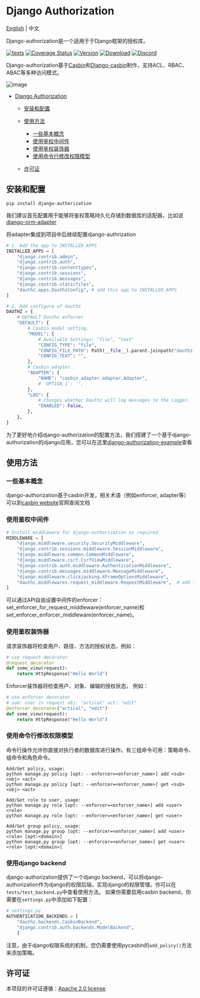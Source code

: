 # Django Authorization

[English](README.md) | 中文



Django-authorization是一个适用于于Django框架的授权库。

[![tests](https://github.com/pycasbin/django-authorization/actions/workflows/release.yml/badge.svg)](https://github.com/pycasbin/django-authorization/actions/workflows/release.yml) [![Coverage Status](https://coveralls.io/repos/github/pycasbin/django-authorization/badge.svg)](https://coveralls.io/github/pycasbin/django-authorization) [![Version](https://img.shields.io/pypi/v/django-authorization.svg)](https://pypi.org/project/django-authorization/) [![Download](https://img.shields.io/pypi/dm/django-authorization.svg)](https://pypi.org/project/django-authorization/) [![Discord](https://img.shields.io/discord/1022748306096537660?logo=discord&label=discord&color=5865F2)](https://discord.gg/S5UjpzGZjN)

Django-authorization基于[Casbin](https://github.com/casbin/pycasbin)和[Django-casbin](https://github.com/pycasbin/django-casbin)制作，支持ACL、RBAC、ABAC等多种访问模式。

![image](https://user-images.githubusercontent.com/75596353/188881538-a6a99cb1-c88b-4738-bf4f-452be4fb7c2d.png)

- [Django Authorization](#django-authorization)
  
  * [安装和配置](#安装和配置)
  
  * [使用方法](#使用方法)
    
    + [一些基本概念](#一些基本概念)
    + [使用鉴权中间件](#使用鉴权中间件)
    + [使用鉴权装饰器](#使用鉴权装饰器)
    + [使用命令行修改权限模型](#使用命令行修改权限模型)
    
  * [许可证](#许可证)
  
    

## 安装和配置

```
pip install django-authorization
```

我们建议首先配置用于能够将鉴权策略持久化存储到数据库的适配器，比如说[django-orm-adapter](https://github.com/pycasbin/django-orm-adapter)

将adapter集成到项目中后继续配置django-authrization

```python
# 1. Add the app to INSTALLED_APPS
INSTALLED_APPS = [
    "django.contrib.admin",
    "django.contrib.auth",
    "django.contrib.contenttypes",
    "django.contrib.sessions",
    "django.contrib.messages",
    "django.contrib.staticfiles",
    "dauthz.apps.DauthzConfig",	# add this app to INSTALLED_APPS
]

# 2. Add configure of dauthz
DAUTHZ = {
    # DEFAULT Dauthz enforcer
    "DEFAULT": {
        # Casbin model setting.
        "MODEL": {
            # Available Settings: "file", "text"
            "CONFIG_TYPE": "file",
            "CONFIG_FILE_PATH": Path(__file__).parent.joinpath("dauthz-model.conf"),
            "CONFIG_TEXT": "",
        },
        # Casbin adapter .
        "ADAPTER": {
            "NAME": "casbin_adapter.adapter.Adapter",
            # 'OPTION_1': '',
        },
        "LOG": {
            # Changes whether Dauthz will log messages to the Logger.
            "ENABLED": False,
        },
    },
}
```

为了更好地介绍django-authorization的配置方法，我们搭建了一个基于django-authorization的django应用，您可以在这里[django-authorization-example](https://github.com/pycasbin/django-authorization-example)查看

## 使用方法

### 一些基本概念

django-authorization基于casbin开发，相关术语（例如enforcer, adapter等）可以到[casbin website](https://casbin.org/)官网查阅文档

### 使用鉴权中间件

```python
# Install middleware for django-authorization as required
MIDDLEWARE = [
    "django.middleware.security.SecurityMiddleware",
    "django.contrib.sessions.middleware.SessionMiddleware",
    "django.middleware.common.CommonMiddleware",
    "django.middleware.csrf.CsrfViewMiddleware",
    "django.contrib.auth.middleware.AuthenticationMiddleware",
    "django.contrib.messages.middleware.MessageMiddleware",
    "django.middleware.clickjacking.XFrameOptionsMiddleware",
    "dauthz.middlewares.request_middleware.RequestMiddleware",	# add the middleware 
]
```

可以通过API自由设置中间件的enforcer：set_enforcer_for_request_middleware(enforcer_name)和set_enforcer_enforcer_middleware(enforcer_name)。

### 使用鉴权装饰器

请求装饰器将检查用户、路径、方法的授权状态，例如：

```python
# use request decorator
@request_decorator
def some_view(request):
    return HttpResponse("Hello World")
```

Enforcer装饰器将检查用户、对象、编辑的授权状态， 例如：

```python
# use enforcer decorator
# sub: user in request obj: "artical" act: "edit"
@enforcer_decorator("artical", "edit")
def some_view(request):
    return HttpResponse("Hello World")
```

### 使用命令行修改权限模型

命令行操作允许你直接对执行者的数据库进行操作。有三组命令可用：策略命令、组命令和角色命令。

```shell
Add/Get policy, usage: 
python manage.py policy [opt: --enforcer=<enforcer_name>] add <sub> <obj> <act>
python manage.py policy [opt: --enforcer=<enforcer_name>] get <sub> <obj> <act>

Add/Get role to user, usage: 
python manage.py role [opt: --enforcer=<enforcer_name>] add <user> <role>
python manage.py role [opt: --enforcer=<enforcer_name>] get <user>

Add/Get group policy, usage:
python manage.py group [opt: --enforcer=<enforcer_name>] add <user> <role> [opt:<domain>]
python manage.py group [opt: --enforcer=<enforcer_name>] get <user> <role> [opt:<domain>]
```

### 使用django backend

django-authorization提供了一个django backend，可以将django-authorization作为django的权限后端，实现django的权限管理。你可以在`tests/test_backend.py`中查看使用方法。
如果你需要启用casbin backend，你需要在`settings.py`中添加如下配置：

```python
# settings.py
AUTHENTICATION_BACKENDS = [
    "dauthz.backends.CasbinBackend",
    "django.contrib.auth.backends.ModelBackend", 
    ]
```

注意，由于django权限系统的机制，您仍需要使用pycasbin的`add_policy()`方法来添加策略。

## 许可证

本项目的许可证遵循：[Apache 2.0 license](https://github.com/php-casbin/laravel-authz/blob/master/LICENSE).
